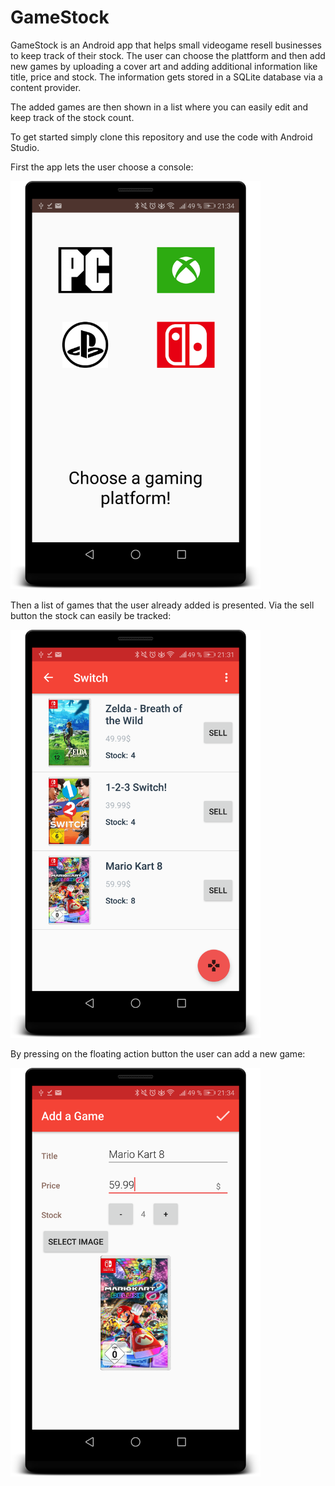 # GameStock

GameStock is an Android app that helps small videogame resell businesses to keep track
of their stock. The user can choose the plattform and then add new games by uploading
a cover art and adding additional information like title, price and stock. The information
gets stored in a SQLite database via a content provider.

The added games are then shown in a list where you can easily edit and keep track of the stock count.

To get started simply clone this repository and use the code with Android Studio.


First the app lets the user choose a console:

<img src="GameStock_Images/device-2018-04-14-213511.png" width="400">

Then a list of games that the user already added is presented. Via the sell button the stock can easily be tracked:

<img src="GameStock_Images/device-2018-04-14-213229.png" width="400">

By pressing on the floating action button the user can add a new game:

<img src="GameStock_Images/device-2018-04-14-213444.png" width="400">

